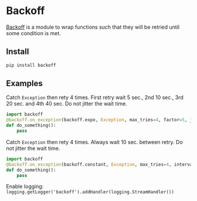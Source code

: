 # Backoff

[Backoff](https://github.com/litl/backoff) is a module to wrap functions such that
they will be retried until some condition is met.

## Install

```bash
pip install backoff
```

## Examples

Catch `Exception` then rety 4 times. First retry wait 5 sec., 2nd 10 sec., 3rd 20 sec. and 4th 40 sec.
Do not jitter the wait time.

```python
import backoff
@backoff.on_exception(backoff.expo, Exception, max_tries=4, factor=5, jitter=None)
def do_something():
    pass
```

Catch `Exception` then rety 4 times. Always wait 10 sec. between retry.
Do not jitter the wait time.

```python
import backoff
@backoff.on_exception(backoff.constant, Exception, max_tries=4, interval=10, jitter=None)
def do_something():
    pass
```

Enable logging: `logging.getLogger('backoff').addHandler(logging.StreamHandler())`
